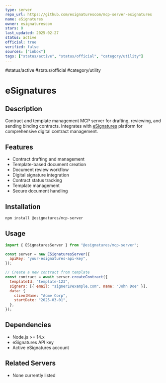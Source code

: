 ```yaml
---
type: server
repo_url: https://github.com/esignaturescom/mcp-server-esignatures
name: eSignatures
owner: esignaturescom
stars: 0
last_updated: 2025-02-27
status: active
official: true
verified: false
sources: ["inbox"]
tags: ["status/active", "status/official", "category/utility"]
---
```


#status/active #status/official #category/utility

# eSignatures

## Description

Contract and template management MCP server for drafting, reviewing, and sending binding contracts. Integrates with [eSignatures](https://esignatures.com) platform for comprehensive digital contract management.

## Features

- Contract drafting and management
- Template-based document creation
- Document review workflow
- Digital signature integration
- Contract status tracking
- Template management
- Secure document handling

## Installation

```bash
npm install @esignatures/mcp-server
```

## Usage

```javascript
import { ESignaturesServer } from "@esignatures/mcp-server";

const server = new ESignaturesServer({
  apiKey: "your-esignatures-api-key",
});

// Create a new contract from template
const contract = await server.createContract({
  templateId: "template-123",
  signers: [{ email: "signer1@example.com", name: "John Doe" }],
  data: {
    clientName: "Acme Corp",
    startDate: "2025-03-01",
  },
});
```

## Dependencies

- Node.js >= 14.x
- eSignatures API key
- Active eSignatures account

## Related Servers

- None currently listed
